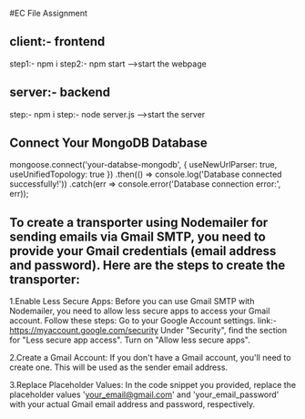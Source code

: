 #EC File Assignment

## client:- frontend
step1:- npm i
step2:- npm start -->start the webpage

## server:- backend
step:- npm i 
step:- node server.js -->start the server

## Connect Your MongoDB Database

mongoose.connect('your-databse-mongodb', {
  useNewUrlParser: true,
  useUnifiedTopology: true
})
.then(() => console.log('Database connected successfully!'))
.catch(err => console.error('Database connection error:', err));

## To create a transporter using Nodemailer for sending emails via Gmail SMTP, you need to provide your Gmail credentials (email address and password). Here are the steps to create the transporter:

1.Enable Less Secure Apps: Before you can use Gmail SMTP with Nodemailer, you need to allow less secure apps to access your Gmail account. Follow these steps:
Go to your Google Account settings. link:- https://myaccount.google.com/security
Under "Security", find the section for "Less secure app access".
Turn on "Allow less secure apps".

2.Create a Gmail Account: If you don't have a Gmail account, you'll need to create one. This will be used as the sender email address.

3.Replace Placeholder Values: In the code snippet you provided, replace the placeholder values 'your_email@gmail.com' and 'your_email_password' with your actual Gmail email address and password, respectively.
